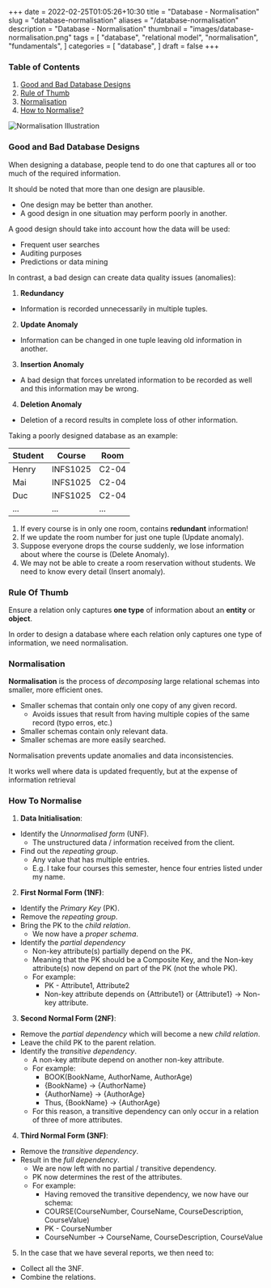 +++
date = 2022-02-25T01:05:26+10:30
title = "Database - Normalisation"
slug = "database-normalisation"
aliases = "/database-normalisation"
description = "Database - Normalisation"
thumbnail = "images/database-normalisation.png"
tags = [
    "database",
    "relational model",
    "normalisation",
    "fundamentals",
]
categories = [
    "database",
]
draft = false
+++

### Table of Contents

1. [Good and Bad Database Designs](#good-and-bad-database-designs)
1. [Rule of Thumb](#rule-of-thumb)
1. [Normalisation](#normalisation)
1. [How to Normalise?](#how-to-normalise)

![Normalisation Illustration](/images/database-normalisation.png)

### Good and Bad Database Designs

When designing a database, people tend to do one that captures all or
too much of the required information.

It should be noted that more than one design are plausible.

- One design may be better than another.
- A good design in one situation may perform poorly in another.

A good design should take into account how the data will be used:

- Frequent user searches
- Auditing purposes
- Predictions or data mining

In contrast, a bad design can create data quality issues (anomalies):

1. **Redundancy**
- Information is recorded unnecessarily in multiple tuples.
2. **Update Anomaly**
- Information can be changed in one tuple leaving old information in another.
3. **Insertion Anomaly**
- A bad design that forces unrelated information to be recorded as well and this
  information may be wrong.
4. **Deletion Anomaly**
- Deletion of a record results in complete loss of other information.

Taking a poorly designed database as an example:

| Student | Course   | Room  |
| ---     | ---      | ---   |
| Henry   | INFS1025 | C2-04 |
| Mai     | INFS1025 | C2-04 |
| Duc     | INFS1025 | C2-04 |
| ...     | ...      | ...   |

1. If every course is in only one room, contains **redundant** information!
1. If we update the room number for just one tuple (Update anomaly).
1. Suppose everyone drops the course suddenly, we lose information about where
   the course is (Delete Anomaly).
1. We may not be able to create a room reservation without students. We need to
   know every detail (Insert anomaly).

### Rule Of Thumb

Ensure a relation only captures **one type** of information about an **entity**
or **object**.

In order to design a database where each relation only captures one type of
information, we need normalisation.

### Normalisation

**Normalisation** is the process of *decomposing* large relational schemas into
smaller, more efficient ones.

- Smaller schemas that contain only one copy of any given record.
  - Avoids issues that result from having multiple copies of the same record
    (typo erros, etc.)
- Smaller schemas contain only relevant data.
- Smaller schemas are more easily searched.

Normalisation prevents update anomalies and data inconsistencies.

It works well where data is updated frequently, but at the expense of
information retrieval

### How To Normalise

1. **Data Initialisation**:

- Identify the *Unnormalised form* (UNF).
  - The unstructured data / information received from the client.
- Find out the *repeating group*.
  - Any value that has multiple entries.
  - E.g. I take four courses this semester, hence four entries listed under my
    name.

2. **First Normal Form (1NF)**:

- Identify the *Primary Key* (PK).
- Remove the *repeating group*.
- Bring the PK to the *child relation*.
  - We now have a *proper schema*.
- Identify the *partial dependency*
  - Non-key attribute(s) partially depend on the PK.
  - Meaning that the PK should be a Composite Key, and the Non-key attribute(s)
    now depend on part of the PK (not the whole PK).
  - For example:
    - PK - Attribute1, Attribute2
    - Non-key attribute depends on {Attribute1} or {Attribute1} -> Non-key
      attribute.

3. **Second Normal Form (2NF)**:

- Remove the *partial dependency* which will become a new *child relation*.
- Leave the child PK to the parent relation.
- Identify the *transitive dependency*.
  - A non-key attribute depend on another non-key attribute.
  - For example:
    - BOOK(BookName, AuthorName, AuthorAge)
    - {BookName} -> {AuthorName}
    - {AuthorName} -> {AuthorAge}
    - Thus, {BookName} -> {AuthorAge}
  - For this reason, a transitive dependency can only occur in a relation of
    three of more attributes.

4. **Third Normal Form (3NF)**:

- Remove the *transitive dependency*.
- Result in the *full dependency*.
  - We are now left with no partial / transitive dependency.
  - PK now determines the rest of the attributes.
  - For example:
    - Having removed the transitive dependency, we now have our schema:
    - COURSE(CourseNumber, CourseName, CourseDescription, CourseValue)
    - PK - CourseNumber
    - CourseNumber -> CourseName, CourseDescription, CourseValue

5. In the case that we have several reports, we then need to:

- Collect all the 3NF.
- Combine the relations.
